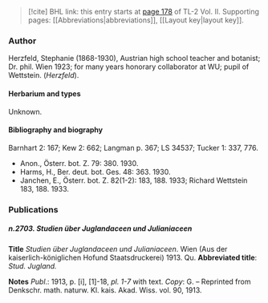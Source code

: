 > [!cite] BHL link: this entry starts at [page 178](https://www.biodiversitylibrary.org/item/103253#page/204/mode/1up) of TL-2 Vol. II.
> Supporting pages: [[Abbreviations|abbreviations]], [[Layout key|layout key]].

### Author

Herzfeld, Stephanie (1868-1930), Austrian high school teacher and botanist; Dr. phil. Wien 1923; for many years honorary collaborator at WU; pupil of Wettstein. (*Herzfeld*).

#### Herbarium and types

Unknown.

#### Bibliography and biography

Barnhart 2: 167; Kew 2: 662; Langman p. 367; LS 34537; Tucker 1: 337, 776.
- Anon., Österr. bot. Z. 79: 380. 1930.
- Harms, H., Ber. deut. bot. Ges. 48: 363. 1930.
- Janchen, E., Österr. bot. Z. 82(1-2): 183, 188. 1933; Richard Wettstein 183, 188. 1933.

### Publications

##### n.2703. Studien über Juglandaceen und Julianiaceen

**Title**
*Studien über Juglandaceen und Julianiaceen*. Wien (Aus der kaiserlich-königlichen Hofund Staatsdruckerei) 1913. Qu.
**Abbreviated title**: *Stud. Jugland.*

**Notes**
*Publ*.: 1913, p. \[i\], \[1\]-18, *pl. 1-7* with text. *Copy*: G. – Reprinted from Denkschr. math. naturw. Kl. kais. Akad. Wiss. vol. 90, 1913.

